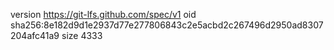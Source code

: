 version https://git-lfs.github.com/spec/v1
oid sha256:8e182d9d1e2937d77e277806843c2e5acbd2c267496d2950ad8307204afc41a9
size 4333
